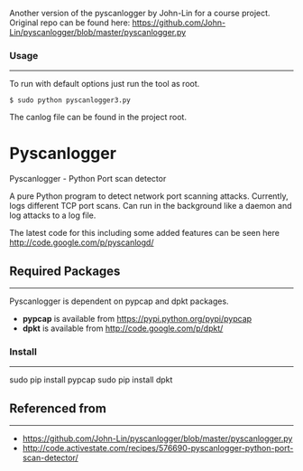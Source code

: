Another version of the pyscanlogger by John-Lin for a course project.
Original repo can be found here: https://github.com/John-Lin/pyscanlogger/blob/master/pyscanlogger.py

### Usage
----

To run with default options just run the tool as root.

`$ sudo python pyscanlogger3.py`

The canlog file can be found in the project root.

Pyscanlogger
============

Pyscanlogger - Python Port scan detector

A pure Python program to detect network port scanning attacks. Currently, logs different TCP port scans. Can run in the background like a daemon and log attacks to a log file.

The latest code for this including some added features can be seen here http://code.google.com/p/pyscanlogd/

## Required Packages
----
Pyscanlogger is dependent on pypcap and dpkt packages.

- **pypcap** is available from https://pypi.python.org/pypi/pypcap
- **dpkt** is available from http://code.google.com/p/dpkt/ 


### Install
----
sudo pip install pypcap
sudo pip install dpkt

## Referenced from
---
- https://github.com/John-Lin/pyscanlogger/blob/master/pyscanlogger.py
- http://code.activestate.com/recipes/576690-pyscanlogger-python-port-scan-detector/

